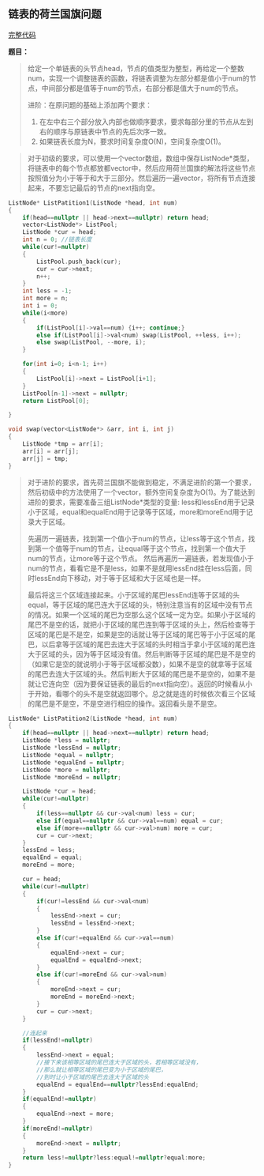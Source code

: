 ## 链表的荷兰国旗问题
[完整代码](https://github.com/ludandandan/Programmer-interview-guide/blob/master/Chapter00_BasicVideo/ListPartition.cpp)

**题目：**
> 给定一个单链表的头节点head，节点的值类型为整型，再给定一个整数num，实现一个调整链表的函数，将链表调整为左部分都是值小于num的节点，中间部分都是值等于num的节点，右部分都是值大于num的节点。
> 
> 进阶：在原问题的基础上添加两个要求：
> 1. 在左中右三个部分放入内部也做顺序要求，要求每部分里的节点从左到右的顺序与原链表中节点的先后次序一致。
> 2. 如果链表长度为N，要求时间复杂度O(N)，空间复杂度O(1)。

> 对于初级的要求，可以使用一个vector数组，数组中保存ListNode*类型，将链表中的每个节点都放都vector中，然后应用荷兰国旗的解法将这些节点按照值分为小于等于和大于三部分。然后遍历一遍vector，将所有节点连接起来，不要忘记最后的节点的next指向空。
```c++
ListNode* ListPatition1(ListNode *head, int num)
{
    if(head==nullptr || head->next==nullptr) return head;
    vector<ListNode*> ListPool;
    ListNode *cur = head;
    int n = 0; //链表长度
    while(cur!=nullptr)
    {
        ListPool.push_back(cur);
        cur = cur->next;
        n++; 
    }
    int less = -1;
    int more = n;
    int i = 0;
    while(i<more)
    {
        if(ListPool[i]->val==num) {i++; continue;}
        else if(ListPool[i]->val<num) swap(ListPool, ++less, i++);
        else swap(ListPool, --more, i);
    }

    for(int i=0; i<n-1; i++)
    {
        ListPool[i]->next = ListPool[i+1];   
    }
    ListPool[n-1]->next = nullptr;
    return ListPool[0];

}

void swap(vector<ListNode*> &arr, int i, int j)
{
    ListNode *tmp = arr[i];
    arr[i] = arr[j];
    arr[j] = tmp;
}
```

> 对于进阶的要求，首先荷兰国旗不能做到稳定，不满足进阶的第一个要求，然后初级中的方法使用了一个vector，额外空间复杂度为O(1)。为了能达到进阶的要求，需要准备三组ListNode*类型的变量: less和lessEnd用于记录小于区域，equal和equalEnd用于记录等于区域，more和moreEnd用于记录大于区域。
> 
> 先遍历一遍链表，找到第一个值小于num的节点，让less等于这个节点，找到第一个值等于num的节点，让equal等于这个节点，找到第一个值大于num的节点，让more等于这个节点。
> 然后再遍历一遍链表，若发现值小于num的节点，看看它是不是less，如果不是就用lessEnd挂在less后面，同时lessEnd向下移动，对于等于区域和大于区域也是一样。
> 
> 最后将这三个区域连接起来。小于区域的尾巴lessEnd连等于区域的头equal，等于区域的尾巴连大于区域的头，特别注意当有的区域中没有节点的情况。如果一个区域的尾巴为空那么这个区域一定为空。如果小于区域的尾巴不是空的话，就把小于区域的尾巴连到等于区域的头上，然后检查等于区域的尾巴是不是空，如果是空的话就让等于区域的尾巴等于小于区域的尾巴，以后拿等于区域的尾巴去连大于区域的头时相当于拿小于区域的尾巴连大于区域的头，因为等于区域没有值。然后判断等于区域的尾巴是不是空的（如果它是空的就说明小于等于区域都没数），如果不是空的就拿等于区域的尾巴去连大于区域的头。然后判断大于区域的尾巴是不是空的，如果不是就让它连向空（因为要保证链表的最后的next指向空）。返回的时候看从小于开始，看哪个的头不是空就返回哪个。总之就是连的时候依次看三个区域的尾巴是不是空，不是空进行相应的操作。返回看头是不是空。
```c++
ListNode* ListPatition2(ListNode *head, int num)
{
    if(head==nullptr || head->next==nullptr) return head;
    ListNode *less = nullptr;
    ListNode *lessEnd = nullptr;
    ListNode *equal = nullptr;
    ListNode *equalEnd = nullptr;
    ListNode *more = nullptr;
    ListNode *moreEnd = nullptr;

    ListNode *cur = head;
    while(cur!=nullptr)
    {
        if(less==nullptr && cur->val<num) less = cur;
        else if(equal==nullptr && cur->val==num) equal = cur;
        else if(more==nullptr && cur->val>num) more = cur;
        cur = cur->next;
    }
    lessEnd = less;
    equalEnd = equal;
    moreEnd = more;

    cur = head;
    while(cur!=nullptr)
    {
        if(cur!=lessEnd && cur->val<num)
        {
            lessEnd->next = cur;
            lessEnd = lessEnd->next;
        }
        else if(cur!=equalEnd && cur->val==num)
        {
            equalEnd->next = cur;
            equalEnd = equalEnd->next;
        }
        else if(cur!=moreEnd && cur->val>num)
        {
            moreEnd->next = cur;
            moreEnd = moreEnd->next;
        }
        cur = cur->next;
    }

    //连起来
    if(lessEnd!=nullptr)
    {
        lessEnd->next = equal;
        //接下来该相等区域的尾巴连大于区域的头，若相等区域没有，
        //那么就让相等区域的尾巴变为小于区域的尾巴，
        //到时让小于区域的尾巴去连大于区域的头
        equalEnd = equalEnd==nullptr?lessEnd:equalEnd;
    }
    if(equalEnd!=nullptr)
    {
        equalEnd->next = more;
    }
    if(moreEnd!=nullptr)
    {
        moreEnd->next = nullptr;
    }
    return less!=nullptr?less:equal!=nullptr?equal:more;
}

```